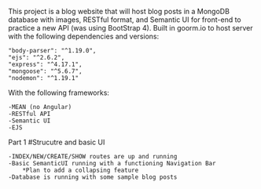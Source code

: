 This project is a blog website that will host blog posts in a MongoDB database with images, RESTful format, and Semantic UI for front-end to practice a new API (was using BootStrap 4).  Built in goorm.io to host server with the following dependencies and versions: 

	"body-parser": "^1.19.0",
    "ejs": "^2.6.2",
    "express": "^4.17.1",
    "mongoose": "^5.6.7",
    "nodemon": "^1.19.1"

With the following frameworks: 

	-MEAN (no Angular)
	-RESTful API 
	-Semantic UI
	-EJS


Part 1 
#Strucutre and basic UI

	-INDEX/NEW/CREATE/SHOW routes are up and running
	-Basic SemanticUI running with a functioning Navigation Bar
		*Plan to add a collapsing feature
	-Database is running with some sample blog posts
	
